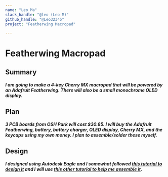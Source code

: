 ```yaml
---
name: "Leo Ma"
slack_handle: "@leo (Leo M)"
github_handle: "@Leo32345"
project: "Featherwing Macropad"

---
```


# Featherwing Macropad
## Summary
##### I am going to make a 4-key Cherry MX macropad that will be powered by an Adafruit Featherwing. There will also be a small monochrome OLED display.

## Plan
##### 3 PCB boards from OSH Park will cost $30.85. I will buy the Adafruit Featherwing, battery, battery charger, OLED display, Cherry MX, and the keycaps using my own money. I plan to assemble/solder these myself.

## Design
##### I designed using Autodesk Eagle and I somewhat followed [this tutorial to design it](https://blog.adafruit.com/2016/12/17/layer-by-layer-cherry-mx-gamepad-in-eagle-cad/) and I will use [this other tutorial to help me assemble it](https://learn.adafruit.com/custom-wireless-bluetooth-cherry-mx-gamepad/overview).
